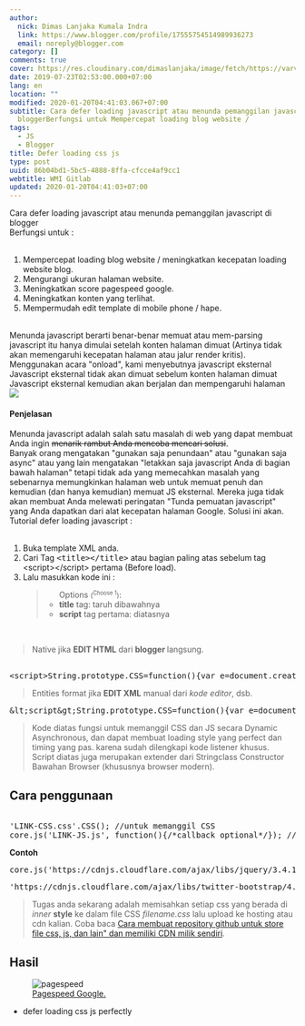 ```yaml
---
author:
  nick: Dimas Lanjaka Kumala Indra
  link: https://www.blogger.com/profile/17555754514989936273
  email: noreply@blogger.com
category: []
comments: true
cover: https://res.cloudinary.com/dimaslanjaka/image/fetch/https://varvy.com/pagespeed/images/defer-js-block-c.png
date: 2019-07-23T02:53:00.000+07:00
lang: en
location: ""
modified: 2020-01-20T04:41:03.067+07:00
subtitle: Cara defer loading javascript atau menunda pemanggilan javascript di
  bloggerBerfungsi untuk Mempercepat loading blog website /
tags:
  - JS
  - Blogger
title: Defer loading css js
type: post
uuid: 86b04bd1-5bc5-4888-8ffa-cfcce4af9cc1
webtitle: WMI Gitlab
updated: 2020-01-20T04:41:03+07:00
---
```


<div dir="ltr" style="text-align: left;" trbidi="on">Cara defer loading javascript atau menunda pemanggilan javascript di blogger<br>Berfungsi untuk :<br><br><ol style="text-align: left;"><li>Mempercepat loading blog website / meningkatkan kecepatan loading website blog.</li><li>Mengurangi ukuran halaman website.</li><li>Meningkatkan score pagespeed google.</li><li>Meningkatkan konten yang terlihat.</li><li>Mempermudah edit template di mobile phone / hape.</li></ol><br>Menunda javascript berarti benar-benar memuat atau mem-parsing javascript itu hanya dimulai setelah konten halaman dimuat (Artinya tidak akan memengaruhi kecepatan halaman atau jalur render kritis). <br>Menggunakan acara "onload", kami menyebutnya javascript eksternal Javascript eksternal tidak akan dimuat sebelum konten halaman dimuat Javascript eksternal kemudian akan berjalan dan mempengaruhi halaman <img src="https://res.cloudinary.com/dimaslanjaka/image/fetch/https://varvy.com/pagespeed/images/defer-js-block-c.png"><br><h4>Penjelasan</h4>Menunda javascript adalah salah satu masalah di web yang dapat membuat Anda ingin <strike>menarik rambut Anda mencoba mencari solusi</strike>. <br>Banyak orang mengatakan "gunakan saja penundaan" atau "gunakan saja async" atau yang lain mengatakan "letakkan saja javascript Anda di bagian bawah halaman" tetapi tidak ada yang memecahkan masalah yang sebenarnya memungkinkan halaman web untuk memuat penuh dan kemudian (dan hanya kemudian) memuat JS eksternal. Mereka juga tidak akan membuat Anda melewati peringatan "Tunda pemuatan javascript" yang Anda dapatkan dari alat kecepatan halaman Google. Solusi ini akan. <br>Tutorial defer loading javascript :<br><br><ol style="text-align: left;"><li>Buka template XML anda.</li><li>Cari Tag <kbd>&lt;title&gt;&lt;/title&gt;</kbd> atau bagian paling atas sebelum tag &lt;script&gt;&lt;/script&gt; pertama (Before load).</li><li>Lalu masukkan kode ini : <blockquote><ul>Options <small>(<sup>Choose 1</sup>)</small>: <li><b>title</b> tag: taruh dibawahnya</li><li><b>script</b> tag pertama: diatasnya</li></ul></blockquote></li></ol><br><blockquote>Native jika <b>EDIT HTML</b> dari <b>blogger </b>langsung.</blockquote><pre type="JS"><br>&lt;script&gt;String.prototype.CSS=function(){var e=document.createElement("link");e.rel="stylesheet",e.href=this;var t=document.getElementsByTagName("head")[0];window.addEventListener?window.addEventListener("load",function(){t.parentNode.insertBefore(e,t)},!1):window.attachEvent?window.attachEvent("onload",function(){t.parentNode.insertBefore(e,t)}):window.onload=t.parentNode.insertBefore(e,t)},core={js:function(e,t){var n=document.body||document.head,o=document.createElement("script");o.type="text/javascript",o.src=e,o.onreadystatechange=t,o.onload=t,n.appendChild(o)}};&lt;/script&gt;<br></pre><blockquote>Entities format jika <b>EDIT XML</b> manual dari <i>kode editor</i>, dsb.</blockquote><pre type="JS-ENT">&amp;lt;script&amp;gt;String.prototype.CSS=function(){var e=document.createElement(&amp;quot;link&amp;quot;);e.rel=&amp;quot;stylesheet&amp;quot;,e.href=this;var t=document.getElementsByTagName(&amp;quot;head&amp;quot;)[0];window.addEventListener?window.addEventListener(&amp;quot;load&amp;quot;,function(){t.parentNode.insertBefore(e,t)},!1):window.attachEvent?window.attachEvent(&amp;quot;onload&amp;quot;,function(){t.parentNode.insertBefore(e,t)}):window.onload=t.parentNode.insertBefore(e,t)},core={js:function(e,t){var n=document.body||document.head,o=document.createElement(&amp;quot;script&amp;quot;);o.type=&amp;quot;text/javascript&amp;quot;,o.src=e,o.onreadystatechange=t,o.onload=t,n.appendChild(o)}};&amp;lt;/script&amp;gt;</pre><blockquote>Kode diatas fungsi untuk memanggil CSS dan JS secara Dynamic Asynchronous, dan dapat membuat loading style yang perfect dan timing yang pas. karena sudah dilengkapi kode listener khusus. <br> Script diatas juga merupakan extender dari Stringclass Constructor Bawahan Browser (khususnya browser modern).</blockquote> <h2>Cara penggunaan</h2><pre type="js"><br>'LINK-CSS.css'.CSS(); //untuk memanggil CSS<br>core.js('LINK-JS.js', function(){/*callback optional*/}); //untuk memanggil JS/javascript<br></pre><b>Contoh</b><pre type="contoh javascript">core.js('https://cdnjs.cloudflare.com/ajax/libs/jquery/3.4.1/jquery.min.js', function(){/*callback optional*/});</pre><pre type="contoh css">'https://cdnjs.cloudflare.com/ajax/libs/twitter-bootstrap/4.0.0-alpha.4/css/bootstrap.min.css'.CSS();</pre><blockquote>Tugas anda sekarang adalah memisahkan setiap css yang berada di <i>inner</i> <b>style</b> ke dalam file CSS <i>filename.css</i> lalu upload ke hosting atau cdn kalian. Coba baca <a href="https://web-manajemen.blogspot.com/p/search.html?q=github+cdn">Cara membuat repository github untuk store file css, js, dan lain" dan memiliki CDN milik sendiri</a>.</blockquote><h2>Hasil</h2> <figure>  <img src="https://res.cloudinary.com/dimaslanjaka/image/fetch/https://speedboostr.com/wp-content/uploads/2018/01/google-page-speed-insights-explained.png" alt="pagespeed">  <figcaption><a href="https://developers.google.com/speed/pagespeed/insights/?hl=id&amp;url=https%3A%2F%2Fweb-manajemen.blogspot.com" rel="noopener noreferer nofollow">Pagespeed Google.</a></figcaption></figure> <ul><li>defer loading css js perfectly</li></ul></div><script>document.querySelectorAll("pre,code");

  pretext.forEach(function (el) {
    el.classList.toggle("notranslate", true);
  });</script>